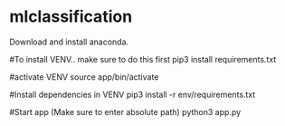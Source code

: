 # mlclassification

Download and install anaconda.


#To install VENV.. make sure to do this first
pip3 install requirements.txt

#activate  VENV
source app/bin/activate

#Install dependencies in VENV
pip3 install -r  env/requirements.txt

#Start app (Make sure to enter absolute path)
python3 app.py